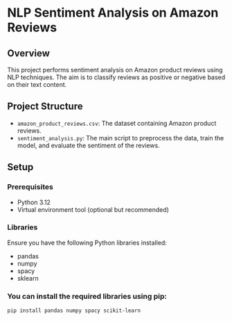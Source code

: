 # NLP Sentiment Analysis on Amazon Reviews

## Overview

This project performs sentiment analysis on Amazon product reviews using NLP techniques. The aim is to classify reviews as positive or negative based on their text content.

## Project Structure

- `amazon_product_reviews.csv`: The dataset containing Amazon product reviews.
- `sentiment_analysis.py`: The main script to preprocess the data, train the model, and evaluate the sentiment of the reviews.

## Setup

### Prerequisites

- Python 3.12
- Virtual environment tool (optional but recommended)

### Libraries

Ensure you have the following Python libraries installed:

- pandas
- numpy
- spacy
- sklearn

### You can install the required libraries using pip:

```bash
pip install pandas numpy spacy scikit-learn






